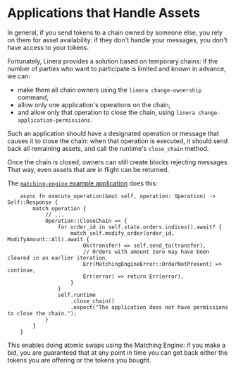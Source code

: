 # Applications that Handle Assets

In general, if you send tokens to a chain owned by someone else, you rely on
them for asset availability: if they don't handle your messages, you don't have
access to your tokens.

Fortunately, Linera provides a solution based on temporary chains: if the number
of parties who want to participate is limited and known in advance, we can:

- make them all chain owners using the `linera change-ownership` command,
- allow only one application's operations on the chain,
- and allow only that operation to close the chain, using
  `linera change-application-permissions`.

Such an application should have a designated operation or message that causes it
to close the chain: when that operation is executed, it should send back all
remaining assets, and call the runtime's `close_chain` method.

Once the chain is closed, owners can still create blocks rejecting messages.
That way, even assets that are in flight can be returned.

The
[`matching-engine` example application](https://github.com/linera-io/linera-protocol/tree/main/examples/matching-engine)
does this:

```terminal
    async fn execute_operation(&mut self, operation: Operation) -> Self::Response {
        match operation {
            // ...
            Operation::CloseChain => {
                for order_id in self.state.orders.indices().await? {
                    match self.modify_order(order_id, ModifyAmount::All).await {
                        Ok(transfer) => self.send_to(transfer),
                        // Orders with amount zero may have been cleared in an earlier iteration.
                        Err(MatchingEngineError::OrderNotPresent) => continue,
                        Err(error) => return Err(error),
                    }
                }
                self.runtime
                    .close_chain()
                    .expect("The application does not have permissions to close the chain.");
            }
        }
    }
```

This enables doing atomic swaps using the Matching Engine: if you make a bid,
you are guaranteed that at any point in time you can get back either the tokens
you are offering or the tokens you bought.
